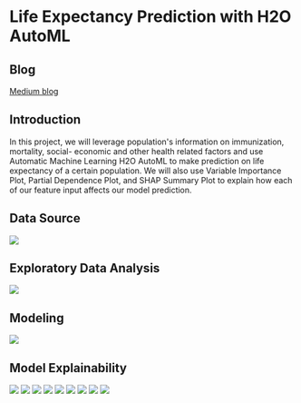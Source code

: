 # Life Expectancy Prediction with H2O AutoML

## Blog

[Medium blog](https://baotramduong.medium.com/life-expectancy-prediction-with-h2o-automl-91a36b4b06d2)

## Introduction

In this project, we will leverage population's information on immunization, mortality, social- economic and other health related factors  and use Automatic Machine Learning H2O AutoML to make prediction on life expectancy of a certain population. We will also use Variable Importance Plot, Partial Dependence Plot, and SHAP Summary Plot to explain how each of our feature input affects our model prediction.

## Data Source

<img src = '../main/Data & Images/df_info.png'>

## Exploratory Data Analysis

<img src = '../main/Data & Images/corr.png'>

## Modeling

<img src = '../main/Data & Images/leaderboard.png'>

## Model Explainability

<img src = '../main/Data & Images/Model Correlation.png'>

<img src = '../main/Data & Images/Variable Importance.png'>

<img src = '../main/Data & Images/Variable Importance Heatmap.png'>

<img src = '../main/Data & Images/SHAP Summary.png'>

<img src = '../main/Data & Images/Partial Dependence Plots adult_mortality.png'>

<img src = '../main/Data & Images/Partial Dependence Plots hiv/aids.png'>

<img src = '../main/Data & Images/Partial Dependence Plots income_composition_of_resources.png'>

<img src = '../main/Data & Images/Partial Dependence Plots schooling.png'>

<img src = '../main/Data & Images/Partial Dependence Plots thinness_5_to_9_years.png'>
